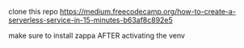 clone this repo
https://medium.freecodecamp.org/how-to-create-a-serverless-service-in-15-minutes-b63af8c892e5

make sure to install zappa AFTER activating the venv